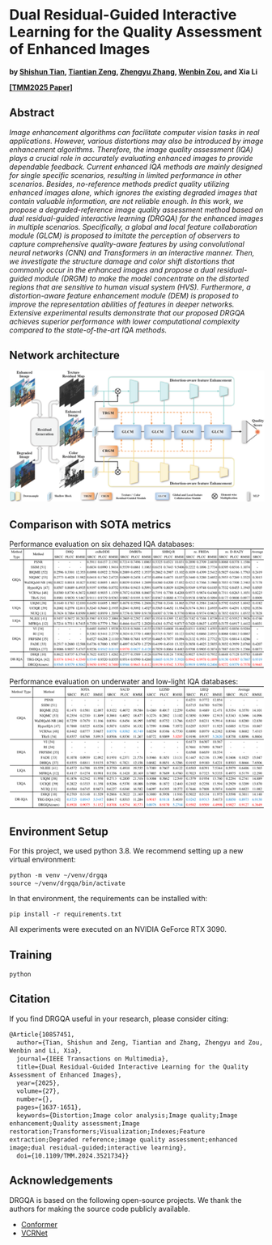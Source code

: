 # Dual Residual-Guided Interactive Learning for the Quality Assessment of Enhanced Images

**by [Shishun Tian](https://scholar.google.com.hk/citations?user=gk8puWMAAAAJ&hl=zh-CN), [Tiantian Zeng](https://scholar.google.com.hk/citations?user=gemAtrkAAAAJ&hl=zh-CN), [Zhengyu Zhang](https://scholar.google.com.hk/citations?user=WZYvDkAAAAAJ&hl=zh-CN), [Wenbin Zou](https://scholar.google.com.hk/citations?user=J8-OQCIAAAAJ&hl=zh-CN), and Xia Li**

**[[TMM2025 Paper]](https://ieeexplore.ieee.org/abstract/document/10857451)**

## Abstract

_Image enhancement algorithms can facilitate computer vision tasks in real applications. However, various distortions may also be introduced by image enhancement algorithms. Therefore, the image quality assessment (IQA) plays a crucial role in accurately evaluating enhanced images to provide dependable feedback. Current enhanced IQA methods are mainly designed for single specific scenarios, resulting in limited performance in other scenarios. Besides, no-reference methods predict quality utilizing enhanced images alone, which ignores the existing degraded images that contain valuable information, are not reliable enough. In this work, we propose a degraded-reference image quality assessment method based on dual residual-guided interactive learning (DRGQA) for the enhanced images in multiple scenarios. Specifically, a global and local feature collaboration module (GLCM) is proposed to imitate the perception of observers to capture comprehensive quality-aware features by using convolutional neural networks (CNN) and Transformers in an interactive manner. Then, we investigate the structure damage and color shift distortions that commonly occur in the enhanced images and propose a dual residual-guided module (DRGM) to make the model concentrate on the distorted regions that are sensitive to human visual system (HVS). Furthermore, a distortion-aware feature enhancement module (DEM) is proposed to improve the representation abilities of features in deeper networks. Extensive experimental results demonstrate that our proposed DRGQA achieves superior performance with lower computational complexity compared to the state-of-the-art IQA methods._


## Network architecture
![DRGQA_frame](resources/DRGQA_frame.png)

## Comparison with SOTA metrics

Performance evaluation on six dehazed IQA databases:
![Evaluation_dehazed](resources/Evaluation_dehazed.png)

Performance evaluation on underwater and low-light IQA databases:
![Evaluation_underwater_lowlight](resources/Evaluation_underwater_lowlight.png)

## Environment Setup

For this project, we used python 3.8. We recommend setting up a new virtual environment:

```shell
python -m venv ~/venv/drgqa
source ~/venv/drgqa/bin/activate
```

In that environment, the requirements can be installed with:

```shell
pip install -r requirements.txt
```

All experiments were executed on an NVIDIA GeForce RTX 3090.

## Training
```shell
python
```

## Citation

If you find DRGQA useful in your research, please consider citing:

```
@Article{10857451,
  author={Tian, Shishun and Zeng, Tiantian and Zhang, Zhengyu and Zou, Wenbin and Li, Xia},
  journal={IEEE Transactions on Multimedia}, 
  title={Dual Residual-Guided Interactive Learning for the Quality Assessment of Enhanced Images}, 
  year={2025},
  volume={27},
  number={},
  pages={1637-1651},
  keywords={Distortion;Image color analysis;Image quality;Image enhancement;Quality assessment;Image restoration;Transformers;Visualization;Indexes;Feature extraction;Degraded reference;image quality assessment;enhanced image;dual residual-guided;interactive learning},
  doi={10.1109/TMM.2024.3521734}}
```

## Acknowledgements

DRGQA is based on the following open-source projects. We thank the authors for making the source code publicly available.

* [Conformer](github.com/pengzhiliang/Conformer)
* [VCRNet](https://github.com/NUIST-Videocoding/VCRNet)

